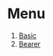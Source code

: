 # Menu
1. [Basic](https://github.com/Clever91/http-auhrentication-methods/Basic)
2. [Bearer](https://github.com/Clever91/http-auhrentication-methods/Bearer)
